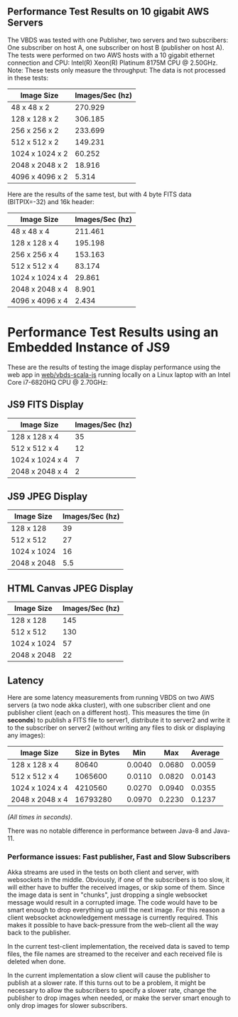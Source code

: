 ## Performance Test Results on 10 gigabit AWS Servers

The VBDS was tested with one Publisher, two servers and two subscribers: One subscriber on host A, one subscriber on host B (publisher on host A).
The tests were performed on two AWS hosts with a 10 gigabit ethernet connection and CPU: Intel(R) Xeon(R) Platinum 8175M CPU @ 2.50GHz.
Note: These tests only measure the throughput: The data is not processed in these tests:

| Image Size                   | Images/Sec (hz) |
| -----------------------------|-----------------|          
| 48   x   48 x 2              | 270.929         |
| 128  x  128 x 2              | 306.185         |
| 256  x  256 x 2              | 233.699         |
| 512  x  512 x 2              | 149.231         |
| 1024 x 1024 x 2              | 60.252          |
| 2048 x 2048 x 2              | 18.916          |
| 4096 x 4096 x 2              | 5.314           |

Here are the results of the same test, but with 4 byte FITS data (BITPIX=-32) and 16k header:

| Image Size                   | Images/Sec (hz) |
| -----------------------------|-----------------|          
| 48   x   48 x 4              | 211.461         |
| 128  x  128 x 4              | 195.198         |
| 256  x  256 x 4              | 153.163         |
| 512  x  512 x 4              | 83.174         |
| 1024 x 1024 x 4              | 29.861          |
| 2048 x 2048 x 4              | 8.901          |
| 4096 x 4096 x 4              | 2.434           |

# Performance Test Results using an Embedded Instance of JS9

These are the results of testing the image display performance using the web app in [web/vbds-scala-js](web/vbds-scala-js)
running locally on a Linux laptop with an Intel Core i7-6820HQ CPU @ 2.70GHz:

## JS9 FITS Display

| Image Size                   | Images/Sec (hz) |
| -----------------------------|---------------- |          
| 128  x  128 x 4              | 35              |
| 512  x  512 x 4              | 12              |
| 1024 x 1024 x 4              | 7               |
| 2048 x 2048 x 4              | 2               |

## JS9 JPEG Display

| Image Size               | Images/Sec (hz) |
| -------------------------|---------------- |          
| 128  x  128              | 39              |
| 512  x  512              | 27              |
| 1024 x 1024              | 16              |
| 2048 x 2048              | 5.5             |


## HTML Canvas JPEG Display

| Image Size               | Images/Sec (hz) |
| -------------------------|---------------- |          
| 128  x  128              | 145              |
| 512  x  512              | 130              |
| 1024 x 1024              | 57               |
| 2048 x 2048              | 22               |

## Latency

Here are some latency measurements from running VBDS on two AWS servers (a two node akka cluster), with one subscriber client and one publisher client (each on a different host). This
measures the time (in __seconds__) to publish a FITS file to server1, distribute it to server2 and write it to the subscriber on server2 (without writing any files to disk or displaying any images): 


| Image Size    | Size in Bytes | Min    | Max    | Average |
| ----------------|----------|--------|------- |--------|          
| 128 x 128 x 4   | 80640    | 0.0040 | 0.0680 | 0.0059 |
| 512 x 512 x 4   | 1065600  | 0.0110 | 0.0820 | 0.0143 |
| 1024 x 1024 x 4 | 4210560  | 0.0270 | 0.0940 | 0.0355 |
| 2048 x 2048 x 4 | 16793280 | 0.0970 | 0.2230 | 0.1237 |

 *(All times in seconds)*.

There was no notable difference in performance between Java-8 and Java-11.


### Performance issues: Fast publisher, Fast and Slow Subscribers

Akka streams are used in the tests on both client and server, with websockets in the middle.
Obviously, if one of the subscribers is too slow, it will either have to buffer the received images, or skip some of them.
Since the image data is sent in "chunks", just dropping a single websocket message would result in a corrupted image.
The code would have to be smart enough to drop everything up until the next image. 
For this reason a client websocket acknowledgement message is currently required. This makes it possible to have back-pressure
from the web-client all the way back to the publisher.

In the current test-client implementation, the received data is saved to temp files, the file names are streamed to the
receiver and each received file is deleted when done.

In the current implementation a slow client will cause the publisher to publish at a slower rate.
If this turns out to be a problem, it might be necessary to allow the subscribers to specify a slower rate, 
change the publisher to drop images when needed, or make the server smart enough to only drop images for slower subscribers.
